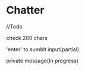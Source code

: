 # Chatter

//Todo
<p>check 200 chars</p>
<p>'enter' to sumbit input(partial)</p>
<p>private message(In progress)</p>
